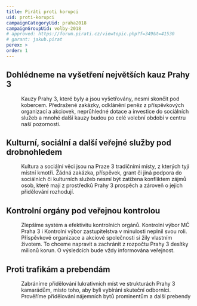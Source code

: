 ```yaml
---
title: Piráti proti korupci
uid: proti-korupci
campaignCategoryUid: praha2018
campaignGroupUid: volby-2018
# approved: https://forum.pirati.cz/viewtopic.php?f=349&t=41530
# garant: jakub.pirat
perex: >
order: 1
---
```


## Dohlédneme na vyšetření největších kauz Prahy 3

<dl class="c-program-key-point-list">
    <dd>Kauzy Prahy 3, které byly a jsou vyšetřovány, nesmí skončit pod kobercem. Předražené zakázky, odklánění peněz z příspěvkových organizací a akciovek, neprůhledné dotace a investice do sociálních služeb a mnohé další kauzy budou po celé volební období v centru naší pozornosti.</dd>
</dl>

## Kulturní, sociální a další veřejné služby pod drobnohledem

<dl class="c-program-key-point-list">
    <dd>Kultura a sociální věci jsou na Praze 3 tradičními místy, z kterých tyjí místní kmotři. Žádná zakázka, příspěvek, grant či jiná podpora do sociálních či kulturních služeb nesmí být zatížena konfliktem zájmů osob, které mají z prostředků Prahy 3 prospěch a zároveň o jejich přidělování rozhodují.</dd>

</dl>

## Kontrolní orgány pod veřejnou kontrolou

<dl class="c-program-key-point-list">
    <dd>Zlepšíme systém a efektivitu kontrolních orgánů. Kontrolní výbor MČ Praha 3 i Kontrolní výbor zastupitelstva v minulosti neplnil svou roli. Příspěvkové organizace a akciové společnosti si žily vlastním životem. To chceme napravit a zachránit z rozpočtu Prahy 3 desítky milionů korun. O výsledcích bude vždy informována veřejnost.</dd>

</dl>

## Proti trafikám a prebendám

<dl class="c-program-key-point-list">
    <dd>Zabráníme přidělování lukrativních míst ve strukturách Prahy 3 kamarádům, místo toho, aby byli vybíráni skuteční odborníci. Prověříme přidělování nájemních bytů prominentům a další prebendy</dd>

</dl>
